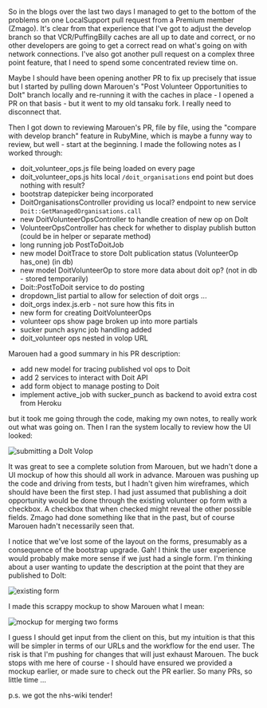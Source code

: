 So in the blogs over the last two days I managed to get to the bottom of the problems on one LocalSupport pull request from a Premium member (Zmago).  It's clear from that experience that I've got to adjust the develop branch so that VCR/PuffingBilly caches are all up to date and correct, or no other developers are going to get a correct read on what's going on with network connections.  I've also got another pull request on a complex three point feature, that I need to spend some concentrated review time on.

Maybe I should have been opening another PR to fix up precisely that issue but I started by pulling down Marouen's "Post Volunteer Opportunities to DoIt" branch locally and re-running it with the caches in place - I opened a PR on that basis - but it went to my old tansaku fork. I really need to disconnect that.

Then I got down to reviewing Marouen's PR, file by file, using the "compare with develop branch" feature in RubyMine, which is maybe a funny way to review, but well - start at the beginning.  I made the following notes as I worked through:

* doit_volunteer_ops.js file being loaded on every page
* doit_volunteer_ops.js hits local `/doit_organisations` end point but does nothing with result?
* bootstrap datepicker being incorporated
* DoitOrganisationsController providing us local? endpoint to new service `Doit::GetManagedOrganisations.call`
* new DoitVolunteerOpsController to handle creation of new op on DoIt
* VolunteerOpsController has check for whether to display publish button (could be in helper or separate method)
* long running job PostToDoitJob
* new model DoitTrace to store DoIt publication status (VolunteerOp has_one) (in db)
* new model DoitVolunteerOp to store more data about doit op? (not in db - stored temporarily)
* Doit::PostToDoit service to do posting
* dropdown_list partial to allow for selection of doit orgs ...
* doit_orgs index.js.erb - not sure how this fits in
* new form for creating DoitVolunteerOps
* volunteer ops show page broken up into more partials
* sucker punch async job handling added
* doit_volunteer ops nested in volop URL

Marouen had a good summary in his PR description:

* add new model for tracing published vol ops to Doit
* add 2 services to interact with Doit API
* add form object to manage posting to Doit
* implement active_job with sucker_punch as backend to avoid extra cost from Heroku

but it took me going through the code, making my own notes, to really work out what was going on.  Then I ran the system locally to review how the UI looked:

![submitting a DoIt Volop](https://www.dropbox.com/s/90viie9yi9r7knu/Screenshot%202017-03-23%2014.20.56.png?dl=1)

It was great to see a complete solution from Marouen, but we hadn't done a UI mockup of how this should all work in advance.  Marouen was pushing up the code and driving from tests, but I hadn't given him wireframes, which should have been the first step.  I had just assumed that publishing a doit opportunity would be done through the existing volunteer op form with a checkbox.  A checkbox that when checked might reveal the other possible fields. Zmago had done something like that in the past, but of course Marouen hadn't necessarily seen that.

I notice that we've lost some of the layout on the forms, presumably as a consequence of the bootstrap upgrade.  Gah!  I think the user experience would probably make more sense if we just had a single form.  I'm thinking about a user wanting to update the description at the point that they are published to DoIt:

![existing form](https://www.dropbox.com/s/g9rj5plfli4zz2o/Screenshot%202017-03-23%2014.28.05.png?dl=1)

I made this scrappy mockup to show Marouen what I mean:

![mockup for merging two forms](https://www.dropbox.com/s/9a02yw28ypm7qte/Screenshot%202017-03-23%2018.24.47.png?dl=1)

I guess I should get input from the client on this, but my intuition is that this will be simpler in terms of our URLs and the workflow for the end user.  The risk is that I'm pushing for changes that will just exhaust Marouen.  The buck stops with me here of course - I should have ensured we provided a mockup earlier, or made sure to check out the PR earlier.  So many PRs, so little time ...

p.s. we got the nhs-wiki tender!
